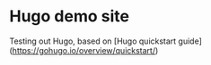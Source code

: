 # Hugo demo site

Testing out Hugo, based on [Hugo quickstart guide] (https://gohugo.io/overview/quickstart/)
